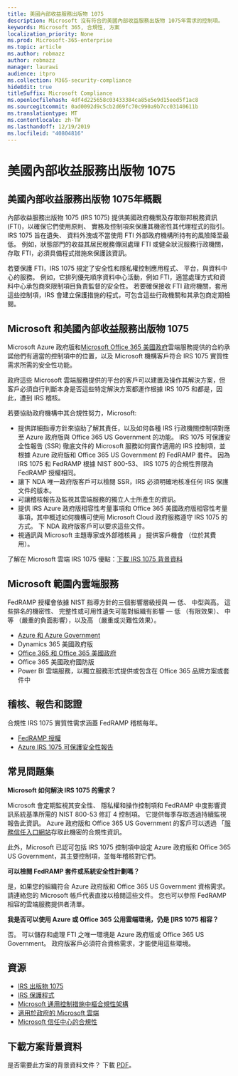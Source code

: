 ```yaml
---
title: 美國內部收益服務出版物 1075
description: Microsoft 沒有符合的美國內部收益服務出版物 1075年需求的控制項。
keywords: Microsoft 365, 合規性, 方案
localization_priority: None
ms.prod: Microsoft-365-enterprise
ms.topic: article
ms.author: robmazz
author: robmazz
manager: laurawi
audience: itpro
ms.collection: M365-security-compliance
hideEdit: true
titleSuffix: Microsoft Compliance
ms.openlocfilehash: 4df4d225658c03433384ca85e5e9d15eed5f1ac8
ms.sourcegitcommit: 0ad0092d9c5cb2d69fc70c990a9b7cc03140611b
ms.translationtype: MT
ms.contentlocale: zh-TW
ms.lasthandoff: 12/19/2019
ms.locfileid: "40804816"
---
```

# <a name="us-internal-revenue-service-publication-1075"></a>美國內部收益服務出版物 1075

## <a name="us-internal-revenue-service-publication-1075-overview"></a>美國內部收益服務出版物 1075年概觀

內部收益服務出版物 1075 (IRS 1075) 提供美國政府機關及存取聯邦稅務資訊 (FTI)，以確保它們使用原則、 實務及控制項來保護其機密性其代理程式的指引。 IRS 1075 旨在遺失、 資料外洩或不當使用 FTI 外部政府機構所持有的風險降至最低。 例如，狀態部門的收益其居民稅務傳回處理 FTI 或健全狀況服務行政機關，存取 FTI，必須具備程式措施來保護該資訊。  
  
若要保護 FTI，IRS 1075 規定了安全性和隱私權控制應用程式、 平台，與資料中心的服務。 例如，它排列優先順序資料中心活動，例如 FTI，適當處理方式和資料中心承包商來限制項目負責監督的安全性。 若要確保接收 FTI 政府機關，套用這些控制項，IRS 會建立保護措施的程式，可包含這些行政機關和其承包商定期檢閱。

## <a name="microsoft-and-us-internal-revenue-service-publication-1075"></a>Microsoft 和美國內部收益服務出版物 1075

Microsoft Azure 政府版和[Microsoft Office 365 美國政府](https://products.office.com/government/office-365-web-services-for-government)雲端服務提供的合約承諾他們有適當的控制項中的位置，以及 Microsoft 機構客戶符合 IRS 1075 實質性需求所需的安全性功能。  
  
政府這些 Microsoft 雲端服務提供的平台的客戶可以建置及操作其解決方案，但客戶必須自行判斷本身是否這些特定解決方案都運作根據 IRS 1075 和都是，因此，遭到 IRS 稽核。  
  
若要協助政府機構中其合規性努力，Microsoft:

- 提供詳細指導方針來協助了解其責任，以及如何各種 IRS 行政機關控制項對應至 Azure 政府版與 Office 365 US Government 的功能。 IRS 1075 可保護安全性報告 (SSR) 徹底文件的 Microsoft 服務如何實作適用的 IRS 控制項，並根據 Azure 政府版和 Office 365 US Government 的 FedRAMP 套件。 因為 IRS 1075 和 FedRAMP 根據 NIST 800-53、 IRS 1075 的合規性界限為 FedRAMP 授權相同。
- 讓下 NDA 唯一政府版客戶可以檢閱 SSR，IRS 必須明確地核准任何 IRS 保護文件的版本。
- 可讓稽核報告及監視其雲端服務的獨立人士所產生的資訊。
- 提供 IRS Azure 政府版相容性考量事項和 Office 365 美國政府版相容性考量事項，其中概述如何機構可使用 Microsoft Cloud 政府服務遵守 IRS 1075 的方式。 下 NDA 政府版客戶可以要求這些文件。
- 視通訊與 Microsoft 主題專家或外部稽核員 」 提供客戶機會 （位於其費用）。

了解在 Microsoft 雲端 IRS 1075 優點：[下載 IRS 1075 背景資料](https://aka.ms/irs1075-backgrounder)

## <a name="microsoft-in-scope-cloud-services"></a>Microsoft 範圍內雲端服務

FedRAMP 授權會依據 NIST 指導方針的三個影響層級授與 — 低、 中型與高。 這些排名的機密性、 完整性或可用性遺失可能對組織有影響 — 低 （有限效果）、 中等 （嚴重的負面影響），以及高 （嚴重或災難性效果）。

- [Azure 和 Azure Government](https://azure.microsoft.com/global-infrastructure/government/)
- Dynamics 365 美國政府版
- [Office 365 和 Office 365 美國政府](https://go.microsoft.com/fwlink/p/?LinkID=2077751)
- Office 365 美國政府國防版
- Power BI 雲端服務，以獨立服務形式提供或包含在 Office 365 品牌方案或套件中

## <a name="audits-reports-and-certificates"></a>稽核、報告和認證

合規性 IRS 1075 實質性需求涵蓋 FedRAMP 稽核每年。

- [FedRAMP 授權](https://marketplace.fedramp.gov/#/product/azure-government?sort=productName&productNameSearch=azure)
- [Azure IRS 1075 可保護安全性報告](https://aka.ms/AzureIRS1075SafeguardSecurityReport)

## <a name="frequently-asked-questions"></a>常見問題集

**Microsoft 如何解決 IRS 1075 的需求？**

Microsoft 會定期監視其安全性、 隱私權和操作控制項和 FedRAMP 中度影響資訊系統基準所需的 NIST 800-53 修訂 4 控制項。 它提供每季存取透過持續監視報告此資訊。 Azure 政府版和 Office 365 US Government 的客戶可以透過 「[服務信任入口網站](https://aka.ms/stphelp)存取此機密的合規性資訊。

此外，Microsoft 已認可包括 IRS 1075 控制項中設定 Azure 政府版和 Office 365 US Government，其主要控制項，並每年稽核對它們。

**可以檢閱 FedRAMP 套件或系統安全性計劃嗎？**

是，如果您的組織符合 Azure 政府版和 Office 365 US Government 資格需求。 請連絡您的 Microsoft 帳戶代表直接以檢閱這些文件。 您也可以參照 FedRAMP 相容的雲端服務提供者清單。

**我是否可以使用 Azure 或 Office 365 公用雲端環境，仍是 [IRS 1075 相容？**

否。 可以儲存和處理 FTI 之唯一環境是 Azure 政府版或 Office 365 US Government。 政府版客戶必須符合資格需求，才能使用這些環境。

## <a name="resources"></a>資源

- [IRS 出版物 1075](https://www.irs.gov/pub/irs-pdf/p1075.pdf)
- [IRS 保護程式](https://www.irs.gov/uac/Safeguards-Program)
- [Microsoft 通用控制措施中樞合規性架構](https://www.microsoft.com/trust-center/compliance/compliance-overview)
- [適用於政府的 Microsoft 雲端](https://enterprise.microsoft.com/industries/government/start-your-microsoft-cloud-for-government-trial-today)
- [Microsoft 信任中心的合規性](https://www.microsoft.com/trust-center/compliance/compliance-overview)

## <a name="download-the-offering-backgrounder"></a>下載方案背景資料

是否需要此方案的背景資料文件？ 下載 [PDF](https://download.microsoft.com/download/D/1/8/D1825AE2-4FDA-4A4B-8D4F-9B7D2976D54A/IRS1075_Compliance_Backgrounder.pdf)。
